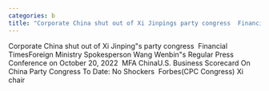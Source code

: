 ```yaml
---
categories: b
title: "Corporate China shut out of Xi Jinpings party congress  Financial Times"
---
```

Corporate China shut out of Xi Jinping"s party congress&nbsp;&nbsp;Financial TimesForeign Ministry Spokesperson Wang Wenbin"s Regular Press Conference on October 20, 2022&nbsp;&nbsp;MFA ChinaU.S. Business Scorecard On China Party Congress To Date: No Shockers&nbsp;&nbsp;Forbes(CPC Congress) Xi chair